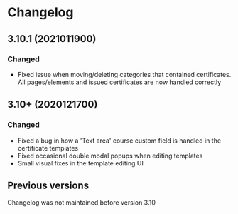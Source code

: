 # Changelog

## 3.10.1 (2021011900)
### Changed
- Fixed issue when moving/deleting categories that contained certificates. All pages/elements
  and issued certificates are now handled correctly

## 3.10+ (2020121700)
### Changed
- Fixed a bug in how a 'Text area' course custom field is handled in the certificate templates
- Fixed occasional double modal popups when editing templates
- Small visual fixes in the template editing UI

## Previous versions
Changelog was not maintained before version 3.10

